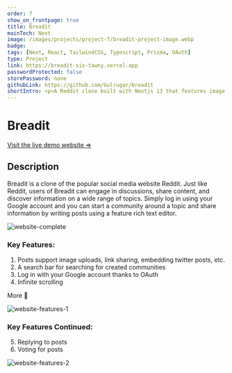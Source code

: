 ```yaml
---
order: 7
show_on_frontpage: true
title: Breadit
mainTech: Next
image: /images/projects/project-7/breadit-project-image.webp
badge:
tags: [Next, React, TailwindCSS, Typescript, Prisma, OAuth]
type: Project
link: https://breadit-six-tawny.vercel.app
passwordProtected: false
storePassword: none
githubLink: https://github.com/Gulrugar/breadit
shortIntro: <p>A Reddit clone built with Nextjs 13 that features image uploads, a rich text editor, infinite scrolling and a comment section.</p>
---
```


# Breadit

[Visit the live demo website =>](https://breadit-six-tawny.vercel.app/ "Breadit")

## Description

Breadit is a clone of the popular social media website Reddit. Just like Reddit, users of Breadit can engage in discussions, share content, and discover information on a wide range of topics. Simply log in using your Google account and you can start a community around a topic and share information by writing posts using a feature rich text editor.

![website-complete](https://github.com/Gulrugar/breadit/assets/105955316/291cc43b-7e41-48a0-8903-2c92bd839cce)

### Key Features:

1. Posts support image uploads, link sharing, embedding twitter posts, etc.
2. A search bar for searching for created communities
3. Log in with your Google account thanks to OAuth
4. Infinite scrolling

More 🔽

![website-features-1](https://github.com/Gulrugar/breadit/assets/105955316/8916f0bd-2ad8-45dd-adf9-bddd3add80d6)

### Key Features Continued:

5. Replying to posts
6. Voting for posts

![website-features-2](https://github.com/Gulrugar/breadit/assets/105955316/23c8fa77-9c62-48d6-bbb9-ddb814d476ab)
